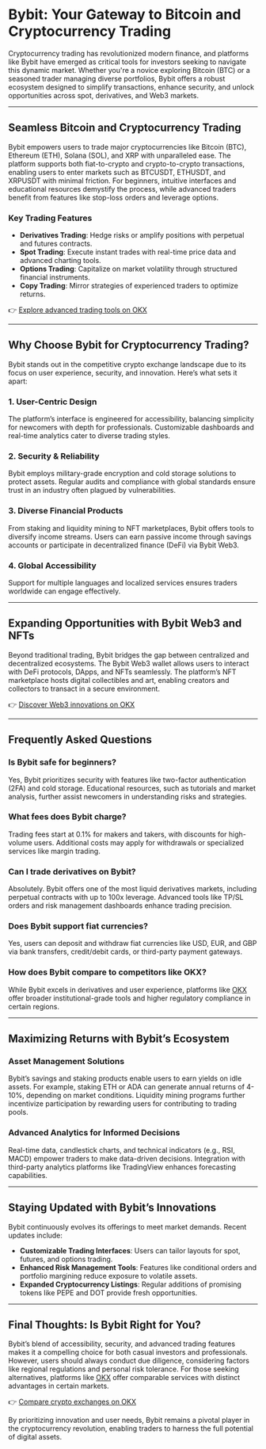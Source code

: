 # Bybit: Your Gateway to Bitcoin and Cryptocurrency Trading  

Cryptocurrency trading has revolutionized modern finance, and platforms like Bybit have emerged as critical tools for investors seeking to navigate this dynamic market. Whether you're a novice exploring Bitcoin (BTC) or a seasoned trader managing diverse portfolios, Bybit offers a robust ecosystem designed to simplify transactions, enhance security, and unlock opportunities across spot, derivatives, and Web3 markets.  

---

## Seamless Bitcoin and Cryptocurrency Trading  

Bybit empowers users to trade major cryptocurrencies like Bitcoin (BTC), Ethereum (ETH), Solana (SOL), and XRP with unparalleled ease. The platform supports both fiat-to-crypto and crypto-to-crypto transactions, enabling users to enter markets such as BTCUSDT, ETHUSDT, and XRPUSDT with minimal friction. For beginners, intuitive interfaces and educational resources demystify the process, while advanced traders benefit from features like stop-loss orders and leverage options.  

### Key Trading Features  
- **Derivatives Trading**: Hedge risks or amplify positions with perpetual and futures contracts.  
- **Spot Trading**: Execute instant trades with real-time price data and advanced charting tools.  
- **Options Trading**: Capitalize on market volatility through structured financial instruments.  
- **Copy Trading**: Mirror strategies of experienced traders to optimize returns.  

👉 [Explore advanced trading tools on OKX](https://bit.ly/okx-bonus)  

---

## Why Choose Bybit for Cryptocurrency Trading?  

Bybit stands out in the competitive crypto exchange landscape due to its focus on user experience, security, and innovation. Here’s what sets it apart:  

### 1. **User-Centric Design**  
The platform’s interface is engineered for accessibility, balancing simplicity for newcomers with depth for professionals. Customizable dashboards and real-time analytics cater to diverse trading styles.  

### 2. **Security & Reliability**  
Bybit employs military-grade encryption and cold storage solutions to protect assets. Regular audits and compliance with global standards ensure trust in an industry often plagued by vulnerabilities.  

### 3. **Diverse Financial Products**  
From staking and liquidity mining to NFT marketplaces, Bybit offers tools to diversify income streams. Users can earn passive income through savings accounts or participate in decentralized finance (DeFi) via Bybit Web3.  

### 4. **Global Accessibility**  
Support for multiple languages and localized services ensures traders worldwide can engage effectively.  

---

## Expanding Opportunities with Bybit Web3 and NFTs  

Beyond traditional trading, Bybit bridges the gap between centralized and decentralized ecosystems. The Bybit Web3 wallet allows users to interact with DeFi protocols, DApps, and NFTs seamlessly. The platform’s NFT marketplace hosts digital collectibles and art, enabling creators and collectors to transact in a secure environment.  

👉 [Discover Web3 innovations on OKX](https://bit.ly/okx-bonus)  

---

## Frequently Asked Questions  

### **Is Bybit safe for beginners?**  
Yes, Bybit prioritizes security with features like two-factor authentication (2FA) and cold storage. Educational resources, such as tutorials and market analysis, further assist newcomers in understanding risks and strategies.  

### **What fees does Bybit charge?**  
Trading fees start at 0.1% for makers and takers, with discounts for high-volume users. Additional costs may apply for withdrawals or specialized services like margin trading.  

### **Can I trade derivatives on Bybit?**  
Absolutely. Bybit offers one of the most liquid derivatives markets, including perpetual contracts with up to 100x leverage. Advanced tools like TP/SL orders and risk management dashboards enhance trading precision.  

### **Does Bybit support fiat currencies?**  
Yes, users can deposit and withdraw fiat currencies like USD, EUR, and GBP via bank transfers, credit/debit cards, or third-party payment gateways.  

### **How does Bybit compare to competitors like OKX?**  
While Bybit excels in derivatives and user experience, platforms like [OKX](https://bit.ly/okx-bonus) offer broader institutional-grade tools and higher regulatory compliance in certain regions.  

---

## Maximizing Returns with Bybit’s Ecosystem  

### **Asset Management Solutions**  
Bybit’s savings and staking products enable users to earn yields on idle assets. For example, staking ETH or ADA can generate annual returns of 4-10%, depending on market conditions. Liquidity mining programs further incentivize participation by rewarding users for contributing to trading pools.  

### **Advanced Analytics for Informed Decisions**  
Real-time data, candlestick charts, and technical indicators (e.g., RSI, MACD) empower traders to make data-driven decisions. Integration with third-party analytics platforms like TradingView enhances forecasting capabilities.  

---

## Staying Updated with Bybit’s Innovations  

Bybit continuously evolves its offerings to meet market demands. Recent updates include:  
- **Customizable Trading Interfaces**: Users can tailor layouts for spot, futures, and options trading.  
- **Enhanced Risk Management Tools**: Features like conditional orders and portfolio margining reduce exposure to volatile assets.  
- **Expanded Cryptocurrency Listings**: Regular additions of promising tokens like PEPE and DOT provide fresh opportunities.  

---

## Final Thoughts: Is Bybit Right for You?  

Bybit’s blend of accessibility, security, and advanced trading features makes it a compelling choice for both casual investors and professionals. However, users should always conduct due diligence, considering factors like regional regulations and personal risk tolerance. For those seeking alternatives, platforms like [OKX](https://bit.ly/okx-bonus) offer comparable services with distinct advantages in certain markets.  

👉 [Compare crypto exchanges on OKX](https://bit.ly/okx-bonus)  

By prioritizing innovation and user needs, Bybit remains a pivotal player in the cryptocurrency revolution, enabling traders to harness the full potential of digital assets.